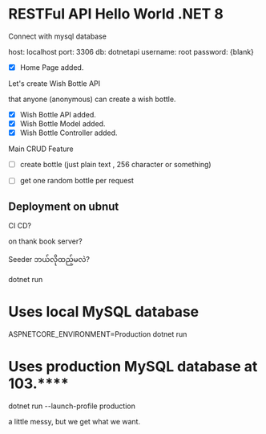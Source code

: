 # RESTFul API Hello World .NET 8

Connect with mysql database

host: localhost
port: 3306
db: dotnetapi
username: root
password: {blank}


- [x] Home Page added.


Let's create Wish Bottle API

that anyone (anonymous) can create a wish bottle.
- [x] Wish Bottle API added.
- [x] Wish Bottle Model added.
- [x] Wish Bottle Controller added.

Main CRUD Feature

- [ ] create bottle (just plain text , 256 character or something)
- [ ] get one random bottle per request


## Deployment on ubnut


CI CD? 

on thank book server?


Seeder ဘယ်လိုထည့်မလဲ?

dotnet run
# Uses local MySQL database


ASPNETCORE_ENVIRONMENT=Production dotnet run
# Uses production MySQL database at 103.****


dotnet run --launch-profile production 

a little messy, but we get what we want.


